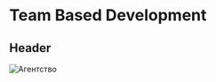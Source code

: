 # Team Based Development 
<body>
<div id="pageHeader" class="header">
    <h2>Header</h2>
    <div>
        <img src="C:\Users\Yoni\OneDrive\Documents\Uni\lv 6\sem1\Team Based Development//Logo.png" alt="Агентство" class="render" />
    </div>
</div>

